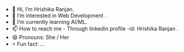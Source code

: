 - 👋 Hi, I’m Hrishika Ranjan.
- 👀 I’m interested in Web Development . 
- 🌱 I’m currently learning AI/ML.
- 📫 How to reach me - Through linkedin profile -id: Hrishika Ranjan .
- 😄 Pronouns: She / Her
- ⚡ Fun fact: ...

<!---
hrishikaranjan/hrishikaranjan is a ✨ special ✨ repository because its `README.md` (this file) appears on your GitHub profile.
You can click the Preview link to take a look at your changes.
--->
